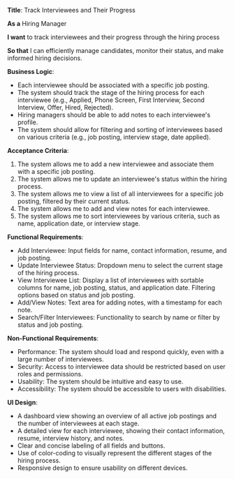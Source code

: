 **Title**: Track Interviewees and Their Progress

**As a** Hiring Manager

**I want** to track interviewees and their progress through the hiring process

**So that** I can efficiently manage candidates, monitor their status, and make informed hiring decisions.

**Business Logic**:
- Each interviewee should be associated with a specific job posting.
- The system should track the stage of the hiring process for each interviewee (e.g., Applied, Phone Screen, First Interview, Second Interview, Offer, Hired, Rejected).
- Hiring managers should be able to add notes to each interviewee's profile.
- The system should allow for filtering and sorting of interviewees based on various criteria (e.g., job posting, interview stage, date applied).

**Acceptance Criteria**:
1. The system allows me to add a new interviewee and associate them with a specific job posting.
2. The system allows me to update an interviewee's status within the hiring process.
3. The system allows me to view a list of all interviewees for a specific job posting, filtered by their current status.
4. The system allows me to add and view notes for each interviewee.
5. The system allows me to sort interviewees by various criteria, such as name, application date, or interview stage.

**Functional Requirements**:
- Add Interviewee:  Input fields for name, contact information, resume, and job posting.
- Update Interviewee Status:  Dropdown menu to select the current stage of the hiring process.
- View Interviewee List:  Display a list of interviewees with sortable columns for name, job posting, status, and application date.  Filtering options based on status and job posting.
- Add/View Notes:  Text area for adding notes, with a timestamp for each note.
- Search/Filter Interviewees: Functionality to search by name or filter by status and job posting.

**Non-Functional Requirements**:
- Performance: The system should load and respond quickly, even with a large number of interviewees.
- Security:  Access to interviewee data should be restricted based on user roles and permissions.
- Usability: The system should be intuitive and easy to use.
- Accessibility: The system should be accessible to users with disabilities.

**UI Design**:
- A dashboard view showing an overview of all active job postings and the number of interviewees at each stage.
- A detailed view for each interviewee, showing their contact information, resume, interview history, and notes.
- Clear and concise labeling of all fields and buttons.
- Use of color-coding to visually represent the different stages of the hiring process.
- Responsive design to ensure usability on different devices.
